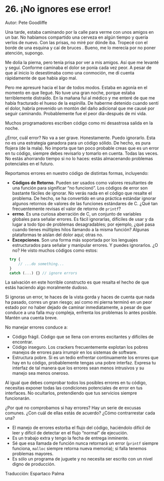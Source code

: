 # 26. ¡No ignores ese error!

Autor: Pete Goodliffe

Una tarde, estaba caminando por la calle para verme con unos amigos en un bar. No habíamos compartido una cerveza en algún tiempo y quería verlos de nuevo. Con las prisas, no miré por dónde iba. Tropecé con el borde de una esquina y caí de bruces . Bueno, me lo merecía por no poner atención, supongo.

Me dolía la pierna, pero tenía prisa por ver a mis amigos. Así que me levanté y seguí. Conforme caminaba el dolor se ponía cada vez peor. A pesar de que al inicio lo desestimaba como una conmoción, me di cuenta rápidamente de que había algo mal.

Pero me apresuré hacia el bar de todos modos. Estaba en agonía en el momento en que llegué. No tuve una gran noche, porque estaba terriblemente distraído. En la mañana fui al médico y me enteré de que me había fracturado el hueso de la espinilla. De haberme detenido cuando sentí el dolor, habría prevenido un montón del daño adicional que me causé por seguir caminando. Probablemente fue el peor día-después de mi vida.

Muchos programadores escriben código como mi desastrosa salida en la noche.

¿Error, cuál error? No va a ser grave. Honestamente. Puedo ignorarlo. Esta no es una estrategia ganadora para un código sólido. De hecho, es pura flojera (de la mala). No importa que tan poco probable creas que es un error en tu código, siempre debes revisarlo y tomarlo en cuenta. Todas las veces. No estás ahorrando tiempo si no lo haces: estás almacenando problemas potenciales en el futuro.

Reportamos errores en nuestro código de distintas formas, incluyendo:

- **Códigos de Retorno**. Pueden ser usados como valores resultantes de una función para significar “no funcionó”. Los códigos de error son bastante fáciles de ignorar. No verás nada en el código que resalte el problema. De hecho, se ha convertido en una práctica estándar ignorar algunos retornos de valores de las funciones estándares de C. ¿Qué tan frecuentemente revisas el valor de retorno de `printf`?
- **errno**. Es una curiosa aberración de C, un conjunto de variables globales para señalar errores. Es fácil ignorarlas, difíciles de usar y da lugar a todo tipo de problemas desagradables; por ejemplo, ¿qué pasa cuando tienes múltiples hilos llamando a la misma función? Algunas plataformas te aíslan del dolor aquí; otras no.
- **Excepciones**. Son una forma más soportada por los lenguajes estructurados para señalar y manipular errores. Y puedes ignorarlos. ¿O no? He visto muchos códigos como estos:

```javascript
  try {
      // ...do something...
  }
  catch (...) {} // ignore errors
```

La salvación en este horrible constructo es que resalta el hecho de que estás haciendo algo moralmente dudoso.

Si ignoras un error, te haces de la vista gorda y haces de cuenta que nada ha pasado, corres un gran riesgo; así como mi pierna terminó en un peor estado por no haber dejado de caminar inmediatamente, a pesar de que conduce a una falla muy compleja, enfrenta los problemas lo antes posible. Mantén una cuenta breve.

No manejar errores conduce a:

- Código frágil. Código que se llena con errores excitantes y difíciles de encontrar.
- Código inseguro. Los crackers frecuentemente explotan los pobres manejos de errores para irrumpir en los sistemas de software.
- Estructura pobre. Si es un tedio enfrentar continuamente los errores que hay en tu código, probablemente tengas una pobre interfaz. Expresa tu interfaz de tal manera que los errores sean menos intrusivos y su manejo sea menos oneroso.

Al igual que debes comprobar todos los posibles errores en tu código, necesitas exponer todas las condiciones potenciales de error en tus interfaces. No ocultarlos, pretendiendo que tus servicios siempre funcionarán.

¿Por qué no comprobamos si hay errores? Hay un serie de excusas comunes. ¿Con cuál de ellas estás de acuerdo? ¿Cómo contrarrestar cada una?

- El manejo de errores estorba el flujo del código, haciéndolo difícil de leer y difícil de detectar en el flujo “normal” de ejecución.
- Es un trabajo extra y tengo la fecha de entrega inminente.
- Sé que esa llamada de función nunca retornará un error (`printf` siempre funciona, `malloc` siempre retorna nueva memoria); si falla tenemos problemas mayores.
- Es sólo un programa de juguete y no necesita ser escrito con un nivel digno de producción.

Traducción: Espartaco Palma
